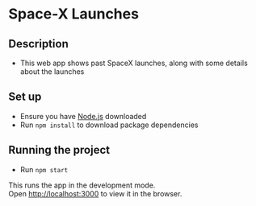 # Space-X Launches
## Description
- This web app shows past SpaceX launches, along with some details about the launches

## Set up
- Ensure you have [Node.js](https://nodejs.org/en/download) downloaded
- Run `npm install` to download package dependencies


## Running the project

- Run `npm start`

This runs the app in the development mode.\
Open [http://localhost:3000](http://localhost:3000) to view it in the browser.

